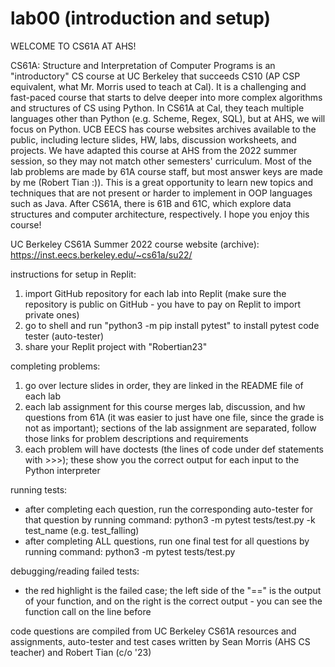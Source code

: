 # lab00 (introduction and setup)

WELCOME TO CS61A AT AHS!

CS61A: Structure and Interpretation of Computer Programs is an "introductory" CS course at UC Berkeley that succeeds CS10 (AP CSP equivalent, what Mr. Morris used to teach at Cal). It is a challenging and fast-paced course that starts to delve deeper into more complex algorithms and structures of CS using Python. 
In CS61A at Cal, they teach multiple languages other than Python (e.g. Scheme, Regex, SQL), but at AHS, we will focus on Python.
UCB EECS has course websites archives available to the public, including lecture slides, HW, labs, discussion worksheets, and projects. We have adapted this course at AHS from the 2022 summer session, so they may not match other semesters' curriculum. Most of the lab problems are made by 61A course staff, but most answer keys are made by me (Robert Tian :)).
This is a great opportunity to learn new topics and techniques that are not present or harder to implement in OOP languages such as Java. After CS61A, there is 61B and 61C, which explore data structures and computer architecture, respectively. I hope you enjoy this course!


UC Berkeley CS61A Summer 2022 course website (archive): https://inst.eecs.berkeley.edu/~cs61a/su22/


instructions for setup in Replit:

1. import GitHub repository for each lab into Replit (make sure the repository is public on GitHub - you have to pay on Replit to import private ones)
2. go to shell and run "python3 -m pip install pytest" to install pytest code tester (auto-tester)
3. share your Replit project with "Robertian23"


completing problems:
1. go over lecture slides in order, they are linked in the README file of each lab
2. each lab assignment for this course merges lab, discussion, and hw questions from 61A (it was easier to just have one file, since the grade is not as important); sections of the lab assignment are separated, follow those links for problem descriptions and requirements
3. each problem will have doctests (the lines of code under def statements with >>>); these show you the correct output for each input to the Python interpreter


running tests:

- after completing each question, run the corresponding auto-tester for that question by running command: python3 -m pytest tests/test.py -k test_name (e.g. test_falling)
- after completing ALL questions, run one final test for all questions by running command: python3 -m pytest tests/test.py

debugging/reading failed tests:

- the red highlight is the failed case; the left side of the "==" is the output of your function, and on the right is the correct output - you can see the function call on the line before

code questions are compiled from UC Berkeley CS61A resources and assignments, auto-tester and test cases written by Sean Morris (AHS CS teacher) and Robert Tian (c/o '23)
